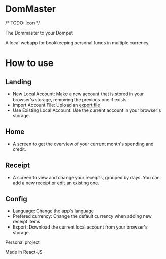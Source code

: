 # DomMaster
/* TODO: Icon */

The Dommaster to your Dompet

A local webapp for bookkeeping personal funds in multiple currency.

# How to use
## Landing
* New Local Account: Make a new account that is stored in your browser's storage, removing the previous one if exists.
* Import Account File: Upload an [export file](##config)
* Use Existing Local Account: Use the current account in your browser's storage.

## Home
* A screen to get the overview of your current month's spending and credit. 

## Receipt
* A screen to view and change your receipts, grouped by days. You can add a new receipt or edit an existing one.

## Config
* Language: Change the app's language
* Prefered currency: Change the default currency when adding new receipt items
* Export: Download the current local account from your browser's storage.

Personal project

Made in React-JS